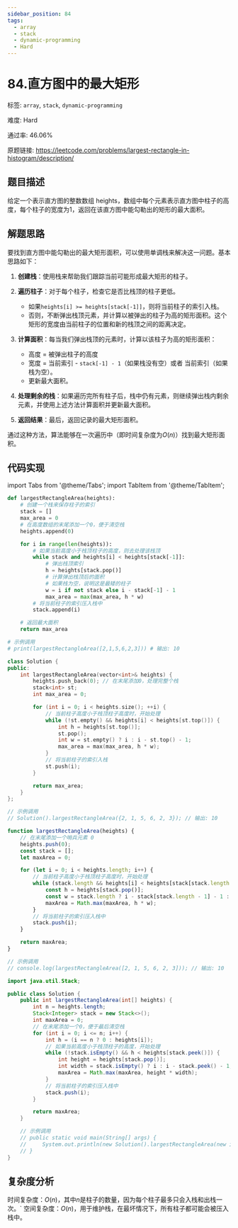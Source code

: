 ```yaml
---
sidebar_position: 84
tags:
  - array
  - stack
  - dynamic-programming
  - Hard
---
```


# 84.直方图中的最大矩形

标签: `array`, `stack`, `dynamic-programming`

难度: Hard

通过率: 46.06%

原题链接: https://leetcode.com/problems/largest-rectangle-in-histogram/description/

## 题目描述
给定一个表示直方图的整数数组 heights，数组中每个元素表示直方图中柱子的高度，每个柱子的宽度为1，返回在该直方图中能勾勒出的矩形的最大面积。

## 解题思路
要找到直方图中能勾勒出的最大矩形面积，可以使用单调栈来解决这一问题。基本思路如下：

1. **创建栈**：使用栈来帮助我们跟踪当前可能形成最大矩形的柱子。

2. **遍历柱子**：对于每个柱子，检查它是否比栈顶的柱子更低。
   - 如果`heights[i] >= heights[stack[-1]]`，则将当前柱子的索引入栈。
   - 否则，不断弹出栈顶元素，并计算以被弹出的柱子为高的矩形面积。这个矩形的宽度由当前柱子的位置和新的栈顶之间的距离决定。

3. **计算面积**：每当我们弹出栈顶的元素时，计算以该柱子为高的矩形面积：
   - 高度 = 被弹出柱子的高度
   - 宽度 = 当前索引 - `stack[-1] - 1`（如果栈没有空）或者 当前索引（如果栈为空）。
   - 更新最大面积。

4. **处理剩余的栈**：如果遍历完所有柱子后，栈中仍有元素，则继续弹出栈内剩余元素，并使用上述方法计算面积并更新最大面积。

5. **返回结果**：最后，返回记录的最大矩形面积。

通过这种方法，算法能够在一次遍历中（即时间复杂度为$O(n)$）找到最大矩形面积。

## 代码实现
import Tabs from '@theme/Tabs';
import TabItem from '@theme/TabItem';

<Tabs>
<TabItem value="python" label="Python">

```python
def largestRectangleArea(heights):
    # 创建一个栈来保存柱子的索引
    stack = []
    max_area = 0
    # 在高度数组的末尾添加一个0，便于清空栈
    heights.append(0)

    for i in range(len(heights)):
        # 如果当前高度小于栈顶柱子的高度，则去处理该栈顶
        while stack and heights[i] < heights[stack[-1]]:
            # 弹出栈顶索引
            h = heights[stack.pop()]
            # 计算弹出栈顶后的面积
            # 如果栈为空，说明这是最矮的柱子
            w = i if not stack else i - stack[-1] - 1
            max_area = max(max_area, h * w)
        # 将当前柱子的索引压入栈中
        stack.append(i)

    # 返回最大面积
    return max_area

# 示例调用
# print(largestRectangleArea([2,1,5,6,2,3])) # 输出: 10
```

</TabItem>
<TabItem value="cpp" label="C++">

```cpp
class Solution {
public:
    int largestRectangleArea(vector<int>& heights) {
        heights.push_back(0); // 在末尾添加0，处理完整个栈
        stack<int> st;
        int max_area = 0;

        for (int i = 0; i < heights.size(); ++i) {
            // 当前柱子高度小于栈顶柱子高度时，开始处理
            while (!st.empty() && heights[i] < heights[st.top()]) {
                int h = heights[st.top()];
                st.pop();
                int w = st.empty() ? i : i - st.top() - 1;
                max_area = max(max_area, h * w);
            }
            // 将当前柱子的索引入栈
            st.push(i);
        }

        return max_area;
    }
};

// 示例调用
// Solution().largestRectangleArea({2, 1, 5, 6, 2, 3}); // 输出: 10
```

</TabItem>
<TabItem value="javascript" label="JavaScript">

```javascript
function largestRectangleArea(heights) {
    // 在末尾添加一个哨兵元素 0
    heights.push(0);
    const stack = [];
    let maxArea = 0;

    for (let i = 0; i < heights.length; i++) {
        // 当前柱子高度小于栈顶柱子高度时，开始处理
        while (stack.length && heights[i] < heights[stack[stack.length - 1]]) {
            const h = heights[stack.pop()];
            const w = stack.length ? i - stack[stack.length - 1] - 1 : i;
            maxArea = Math.max(maxArea, h * w);
        }
        // 将当前柱子的索引压入栈中
        stack.push(i);
    }

    return maxArea;
}

// 示例调用
// console.log(largestRectangleArea([2, 1, 5, 6, 2, 3])); // 输出: 10
```

</TabItem>
<TabItem value="java" label="Java">

```java
import java.util.Stack;

public class Solution {
    public int largestRectangleArea(int[] heights) {
        int n = heights.length;
        Stack<Integer> stack = new Stack<>();
        int maxArea = 0;
        // 在末尾添加一个0，便于最后清空栈
        for (int i = 0; i <= n; i++) {
            int h = (i == n ? 0 : heights[i]);
            // 如果当前高度小于栈顶柱子的高度，开始处理
            while (!stack.isEmpty() && h < heights[stack.peek()]) {
                int height = heights[stack.pop()];
                int width = stack.isEmpty() ? i : i - stack.peek() - 1;
                maxArea = Math.max(maxArea, height * width);
            }
            // 将当前柱子的索引压入栈中
            stack.push(i);
        }

        return maxArea;
    }

    // 示例调用
    // public static void main(String[] args) {
    //     System.out.println(new Solution().largestRectangleArea(new int[]{2, 1, 5, 6, 2, 3})); // 输出: 10
    // }
}
```

</TabItem>
</Tabs>

## 复杂度分析
时间复杂度：$O(n)$，其中$n$是柱子的数量，因为每个柱子最多只会入栈和出栈一次。`
空间复杂度：$O(n)$，用于维护栈，在最坏情况下，所有柱子都可能会被压入栈中。
